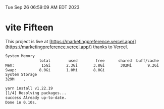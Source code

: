 Tue Sep 26 06:59:09 AM EDT 2023

# vite Fifteen


This project is live at [https://marketingpreference.vercel.app/](https://marketingpreference.vercel.app/) thanks to Vercel.

```bash
System Memory
               total        used        free      shared  buff/cache   available
Mem:            15Gi       2.3Gi       3.8Gi       302Mi       9.2Gi        12Gi
Swap:          8.0Gi       1.0Mi       8.0Gi
System Storage
329M	.
```
```bash
yarn install v1.22.19
[1/4] Resolving packages...
success Already up-to-date.
Done in 0.10s.
```
